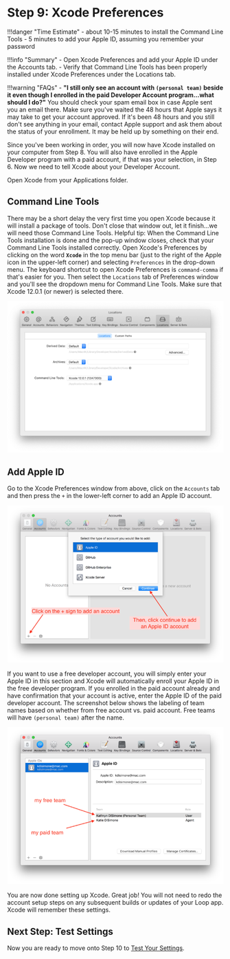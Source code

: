 # Step 9: Xcode Preferences

!!!danger "Time Estimate"
    - about 10-15 minutes to install the Command Line Tools
    - 5 minutes to add your Apple ID, assuming you remember your password

!!!info "Summary"
    - Open Xcode Preferences and add your Apple ID under the Accounts tab.
    - Verify that Command Line Tools has been properly installed under Xcode Preferences under the Locations tab.

!!!warning "FAQs"
    - **"I still only see an account with `(personal team)` beside it even though I enrolled in the paid Developer Account program...what should I do?"** You should check your spam email box in case Apple sent you an email there. Make sure you've waited the 48 hours that Apple says it may take to get your account approved. If it's been 48 hours and you still don't see anything in your email, contact Apple support and ask them about the status of your enrollment. It may be held up by something on their end.

Since you've been working in order, you will now have Xcode installed on your computer from Step 8. You will also have enrolled in the Apple Developer program with a paid account, if that was your selection, in Step 6. Now we need to tell Xcode about your Developer Account.

Open Xcode from your Applications folder.

## Command Line Tools

There may be a short delay the very first time you open Xcode because it will install a package of tools. Don't close that window out, let it finish...we will need those Command Line Tools. Helpful tip: When the Command Line Tools installation is done and the pop-up window closes, check that your Command Line Tools installed correctly. Open Xcode's Preferences by clicking on the word **`Xcode`** in the top menu bar (just to the right of the Apple icon in the upper-left corner) and selecting `Preferences` in the drop-down menu. The keyboard shortcut to open Xcode Preferences is `command-comma` if that's easier for you. Then select the `Locations` tab of Preferences window and you'll see the dropdown menu for Command Line Tools. Make sure that Xcode 12.0.1 (or newer) is selected there.

![img/command-line-error-3.png](img/command-line-error-3.png)

## Add Apple ID

Go to the Xcode Preferences window from above, click on the `Accounts` tab and then press the `+` in the lower-left corner to add an Apple ID account.

![img/xcode_account.png](img/xcode_account.png)

If you want to use a free developer account, you will simply enter your Apple ID in this section and Xcode will automatically enroll your Apple ID in the free developer program. If you enrolled in the paid account already and have confirmation that your account is active, enter the Apple ID of the paid developer account. The screenshot below shows the labeling of team names based on whether from free account vs. paid account. Free teams will have `(personal team)` after the name.

![img/apple_id.png](img/apple_id.png)

You are now done setting up Xcode.  Great job!  You will not need to redo the account setup steps on any subsequent builds or updates of your Loop app.  Xcode will remember these settings.

## Next Step: Test Settings

Now you are ready to move onto Step 10 to [Test Your Settings](step10.md).
